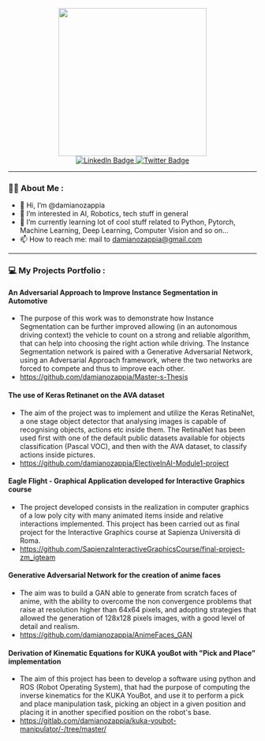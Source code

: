 <div id="header" align="center">
  <img src="https://media.giphy.com/media/1sgetPM00wWqJpVUTl/giphy.gif" width="300"/>
</div>

<div id="badges" align="center">
  <a href="https://www.linkedin.com/in/damianozappia96/">
    <img src="https://img.shields.io/badge/LinkedIn-blue?style=for-the-badge&logo=linkedin&logoColor=white" alt="LinkedIn Badge"/>
  </a>
  <a href="https://twitter.com/DamianoZappia">
    <img src="https://img.shields.io/badge/Twitter-blue?style=for-the-badge&logo=twitter&logoColor=white" alt="Twitter Badge"/>
  </a>
</div>

---

### :man_technologist: About Me :

- 👋 Hi, I’m @damianozappia
- 👀 I’m interested in AI, Robotics, tech stuff in general
- 🌱 I’m currently learning lot of cool stuff related to Python, Pytorch, Machine Learning, Deep Learning, Computer Vision and so on...
- 📫 How to reach me: mail to damianozappia@gmail.com

---

### :computer: My Projects Portfolio :

#### An Adversarial Approach to Improve Instance Segmentation in Automotive
- The purpose of this work was to demonstrate how Instance Segmentation can be further improved allowing (in an autonomous driving context) the vehicle to count on a strong and reliable algorithm, that can help into choosing the right action while driving. The Instance Segmentation network is paired with a Generative Adversarial Network, using an Adversarial Approach framework, where the two networks are forced to compete and thus to improve each other.
- <https://github.com/damianozappia/Master-s-Thesis>

#### The use of Keras Retinanet on the AVA dataset
- The aim of the project was to implement and utilize the Keras
RetinaNet, a one stage object detector that analysing images is
capable of recognising objects, actions etc inside them. The RetinaNet
has been used first with one of the default public datasets available for
objects classification (Pascal VOC), and then with the AVA dataset, to
classify actions inside pictures.
- <https://github.com/damianozappia/ElectiveInAI-Module1-project>

#### Eagle Flight - Graphical Application developed for Interactive Graphics course
- The project developed consists in the realization in computer graphics
of a low poly city with many animated items inside and relative
interactions implemented. This project has been carried out as final
project for the Interactive Graphics course at Sapienza Università di
Roma.
- <https://github.com/SapienzaInteractiveGraphicsCourse/final-project-zm_igteam>

#### Generative Adversarial Network for the creation of anime faces
- The aim was to build a GAN able to generate from scratch faces of
anime, with the ability to overcome the non convergence problems
that raise at resolution higher than 64x64 pixels, and adopting
strategies that allowed the generation of 128x128 pixels images, with a
good level of detail and realism.
- <https://github.com/damianozappia/AnimeFaces_GAN>

#### Derivation of Kinematic Equations for KUKA youBot with "Pick and Place” implementation
- The aim of this project has been to develop a software using python
and ROS (Robot Operating System), that had the purpose of
computing the inverse kinematics for the KUKA YouBot, and use it to
perform a pick and place manipulation task, picking an object in a
given position and placing it in another specified position on the
robot's base.
- <https://gitlab.com/damianozappia/kuka-youbot-manipulator/-/tree/master/>

<!---
damianozappia/damianozappia is a ✨ special ✨ repository because its `README.md` (this file) appears on your GitHub profile.
You can click the Preview link to take a look at your changes.
--->
